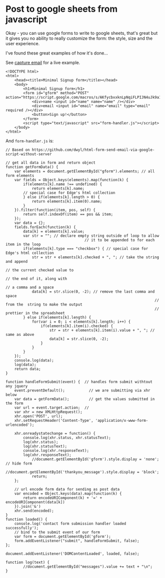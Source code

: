 ﻿# Post to google sheets from javascript

Okay - you can use google forms to write to google sheets, that's great but it gives you no ability to really customize the form: the style, size and the user experience.

I've found these great examples of how it's done...

See [capture email](.\capture-email.html) for a live example.


	<!DOCTYPE html>
	<html>
		<head><title>Minimal Signup form</title></head>
		<body>
			<h1>Minimal Signup form</h1>
			<form id="gform" method="POST" action="https://script.google.com/macros/s/AKfycbxxknLpNqiFLPIJN4uJk9a1olIZVHigYHEn4ifur0_vK6WnB3NW/exec">
				<div>name <input id="name" name="name" /></div>
				<div>email <input id="email" name="email" type="email" required /></div>
				<button>Sign up!</button>
			</form>
			<script type="text/javascript" src="form-handler.js"></script>
		</body>
	</html>

And `form-handler.js` is:



	// Based on https://github.com/dwyl/html-form-send-email-via-google-script-without-server

	// get all data in form and return object
	function getFormData() {
		var elements = document.getElementById("gform").elements; // all form elements
		var fields = Object.keys(elements).map(function(k) {
			if(elements[k].name !== undefined) {
				return elements[k].name;
			// special case for Edge's html collection
			} else if(elements[k].length > 0) {
				return elements[k].item(0).name;
			}
		}).filter(function(item, pos, self) {
			return self.indexOf(item) == pos && item;
		});
		var data = {};
		fields.forEach(function(k) {
			data[k] = elements[k].value;
			var str = ""; // declare empty string outside of loop to allow
										// it to be appended to for each item in the loop
			if(elements[k].type === "checkbox") { // special case for Edge's html collection
				str = str + elements[k].checked + ", "; // take the string and append
																								// the current checked value to
																								// the end of it, along with
																								// a comma and a space
				data[k] = str.slice(0, -2); // remove the last comma and space
																		// from the  string to make the output
																		// prettier in the spreadsheet
			} else if(elements[k].length) {
				for(var i = 0; i < elements[k].length; i++) {
					if(elements[k].item(i).checked) {
						str = str + elements[k].item(i).value + ", "; // same as above
						data[k] = str.slice(0, -2);
					}
				}
			}
		});
		console.log(data);
		log(data);
		return data;
	}

	function handleFormSubmit(event) {  // handles form submit withtout any jquery
		event.preventDefault();           // we are submitting via xhr below
		var data = getFormData();         // get the values submitted in the form
		var url = event.target.action;  //
		var xhr = new XMLHttpRequest();
		xhr.open('POST', url);
		xhr.setRequestHeader('Content-Type', 'application/x-www-form-urlencoded');

		xhr.onreadystatechange = function() {
			console.log(xhr.status, xhr.statusText);
			log(xhr.status);
			log(xhr.statusText);
			console.log(xhr.responseText);
			log(xhr.responseText);
				//document.getElementById('gform').style.display = 'none'; // hide form
				//document.getElementById('thankyou_message').style.display = 'block';
				return;
		};

		// url encode form data for sending as post data
		var encoded = Object.keys(data).map(function(k) {
			return encodeURIComponent(k) + '=' + encodeURIComponent(data[k])
		}).join('&')
		xhr.send(encoded);
	}
	function loaded() {
		console.log('contact form submission handler loaded successfully');
		// bind to the submit event of our form
		var form = document.getElementById('gform');
		form.addEventListener("submit", handleFormSubmit, false);
	};

	document.addEventListener('DOMContentLoaded', loaded, false);

	function log(text) {
			//document.getElementById("messages").value += text + "\n";
	}